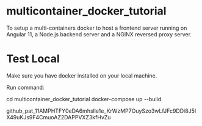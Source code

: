 # multicontainer_docker_tutorial

To setup a multi-containers docker to host a frontend server running on Angular 11, a Node.js backend server and a NGINX reversed proxy server.

# Test Local
Make sure you have docker installed on your local machine.

Run command:

cd multicontainer_docker_tutorial
docker-compose up --build




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